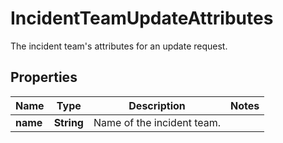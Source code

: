 # IncidentTeamUpdateAttributes

The incident team's attributes for an update request.

## Properties

| Name     | Type       | Description                | Notes |
| -------- | ---------- | -------------------------- | ----- |
| **name** | **String** | Name of the incident team. |
